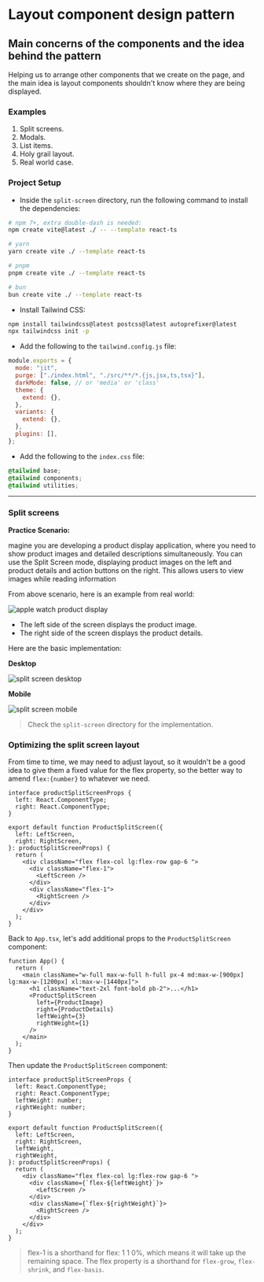 # Layout component design pattern

## Main concerns of the components and the idea behind the pattern

Helping us to arrange other components that we create on the page, and the main idea is layout components shouldn't know where they are being displayed.

### Examples

1. Split screens.
2. Modals.
3. List items.
4. Holy grail layout.
5. Real world case.

### Project Setup

- Inside the `split-screen` directory, run the following command to install the dependencies:

```bash
# npm 7+, extra double-dash is needed:
npm create vite@latest ./ -- --template react-ts

# yarn
yarn create vite ./ --template react-ts

# pnpm
pnpm create vite ./ --template react-ts

# bun
bun create vite ./ --template react-ts
```

- Install Tailwind CSS:

```bash
npm install tailwindcss@latest postcss@latest autoprefixer@latest
npx tailwindcss init -p
```

- Add the following to the `tailwind.config.js` file:

```js
module.exports = {
  mode: "jit",
  purge: ["./index.html", "./src/**/*.{js,jsx,ts,tsx}"],
  darkMode: false, // or 'media' or 'class'
  theme: {
    extend: {},
  },
  variants: {
    extend: {},
  },
  plugins: [],
};
```

- Add the following to the `index.css` file:

```css
@tailwind base;
@tailwind components;
@tailwind utilities;
```

---

### Split screens

**Practice Scenario:**

magine you are developing a product display application, where you need to show product images and detailed descriptions simultaneously. You can use the Split Screen mode, displaying product images on the left and product details and action buttons on the right. This allows users to view images while reading information

From above scenario, here is an example from real world:

![apple watch product display](./split-screen/public/assets/split-screen.png)

- The left side of the screen displays the product image.
- The right side of the screen displays the product details.

Here are the basic implementation:

**Desktop**

![split screen desktop](./split-screen/public/assets/split-screen-desktop.png)

**Mobile**

![split screen mobile](./split-screen/public/assets/split-screen-mobile.png)

> Check the `split-screen` directory for the implementation.

### Optimizing the split screen layout

From time to time, we may need to adjust layout, so it wouldn't be a good idea to give them a fixed value for the flex property, so the better way to amend `flex:{number}` to whatever we need.

```tsx
interface productSplitScreenProps {
  left: React.ComponentType;
  right: React.ComponentType;
}

export default function ProductSplitScreen({
  left: LeftScreen,
  right: RightScreen,
}: productSplitScreenProps) {
  return (
    <div className="flex flex-col lg:flex-row gap-6 ">
      <div className="flex-1">
        <LeftScreen />
      </div>
      <div className="flex-1">
        <RightScreen />
      </div>
    </div>
  );
}
```

Back to `App.tsx`, let's add additional props to the `ProductSplitScreen` component:

```tsx
function App() {
  return (
    <main className="w-full max-w-full h-full px-4 md:max-w-[900px] lg:max-w-[1200px] xl:max-w-[1440px]">
      <h1 className="text-2xl font-bold pb-2">...</h1>
      <ProductSplitScreen
        left={ProductImage}
        right={ProductDetails}
        leftWeight={3}
        rightWeight={1}
      />
    </main>
  );
}
```

Then update the `ProductSplitScreen` component:

```tsx
interface productSplitScreenProps {
  left: React.ComponentType;
  right: React.ComponentType;
  leftWeight: number;
  rightWeight: number;
}

export default function ProductSplitScreen({
  left: LeftScreen,
  right: RightScreen,
  leftWeight,
  rightWeight,
}: productSplitScreenProps) {
  return (
    <div className="flex flex-col lg:flex-row gap-6 ">
      <div className={`flex-${leftWeight}`}>
        <LeftScreen />
      </div>
      <div className={`flex-${rightWeight}`}>
        <RightScreen />
      </div>
    </div>
  );
}
```

> flex-1 is a shorthand for flex: 1 1 0%, which means it will take up the remaining space. The flex property is a shorthand for `flex-grow`, `flex-shrink`, and `flex-basis`.
